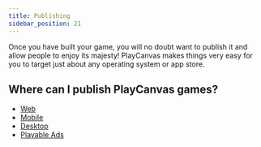 ```yaml
---
title: Publishing
sidebar_position: 21
---
```


Once you have built your game, you will no doubt want to publish it and allow people to enjoy its majesty! PlayCanvas makes things very easy for you to target just about any operating system or app store.

## Where can I publish PlayCanvas games?

* [Web][1]
* [Mobile][2]
* [Desktop][3]
* [Playable Ads][4]

[1]: /user-manual/publishing/web
[2]: /user-manual/publishing/mobile
[3]: /user-manual/publishing/desktop
[4]: /user-manual/publishing/playable-ads
